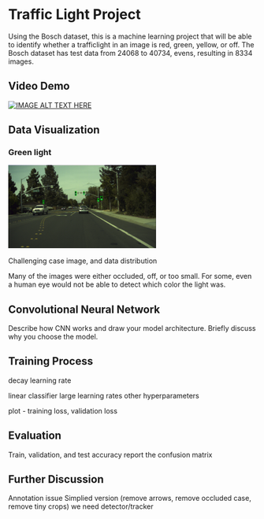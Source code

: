 # Traffic Light Project

Using the Bosch dataset, this is a machine learning project that will be able to identify whether a trafficlight in an image is red, green, yellow, or off. The Bosch dataset has test data from 24068 to 40734, evens, resulting in 8334 images.

## Video Demo
[![IMAGE ALT TEXT HERE](https://img.youtube.com/vi/_8tozkATdKc/0.jpg)](https://www.youtube.com/watch?v=_8tozkATdKc)

## Data Visualization
### Green light
<img src="https://raw.githubusercontent.com/xu-jerry/trafficlight-project/master/Images/green_labeled.png" width="300">


Challenging case image, and data distribution

Many of the images were either occluded, off, or too small. For some, even a human eye would not be able to detect which color the light was.

## Convolutional Neural Network

Describe how CNN works and draw your model architecture. Briefly discuss why you choose the model.

## Training Process

decay learning rate

linear classifier
large learning rates
other hyperparameters

plot - training loss, validation loss

## Evaluation

Train, validation, and test accuracy
report the confusion matrix

## Further Discussion
Annotation issue
Simplied version (remove arrows, remove occluded case, remove tiny crops)
we need detector/tracker
